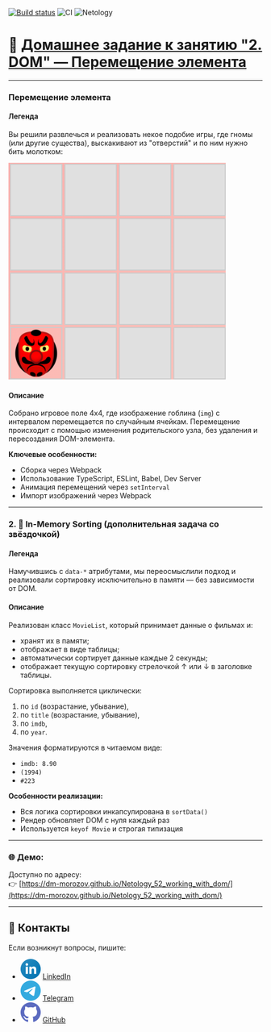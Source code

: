 [![Build status](https://ci.appveyor.com/api/projects/status/kcse9hhq8gnyxrv0?svg=true)](https://ci.appveyor.com/project/dm-morozov/netology-52-working-with-dom)
![CI](https://github.com/dm-morozov/Netology_52_working_with_dom/actions/workflows/web.yaml/badge.svg)
![Netology](https://img.shields.io/badge/TypeScript-JavaScript-blue)

# 🧾 [Домашнее задание к занятию "2. DOM" — Перемещение элемента](./README_for_Netology.md)

---

### Перемещение элемента

#### Легенда

Вы решили развлечься и реализовать некое подобие игры, где гномы (или другие существа), выскакивают из "отверстий" и по ним нужно бить молотком:

![](./src/img/preview.png)


#### Описание

Собрано игровое поле 4x4, где изображение гоблина (`img`) с интервалом перемещается по случайным ячейкам. Перемещение происходит с помощью изменения родительского узла, без удаления и пересоздания DOM-элемента.

**Ключевые особенности:**
- Сборка через Webpack
- Использование TypeScript, ESLint, Babel, Dev Server
- Анимация перемещений через `setInterval`
- Импорт изображений через Webpack

---

### 2. 🔢 In-Memory Sorting (дополнительная задача со звёздочкой)

#### Легенда

Намучившись с `data-*` атрибутами, мы переосмыслили подход и реализовали сортировку исключительно в памяти — без зависимости от DOM.

#### Описание

Реализован класс `MovieList`, который принимает данные о фильмах и:
- хранят их в памяти;
- отображает в виде таблицы;
- автоматически сортирует данные каждые 2 секунды;
- отображает текущую сортировку стрелочкой ↑ или ↓ в заголовке таблицы.

Сортировка выполняется циклически:
1. по `id` (возрастание, убывание),
2. по `title` (возрастание, убывание),
3. по `imdb`,
4. по `year`.

Значения форматируются в читаемом виде:
- `imdb: 8.90`
- `(1994)`
- `#223`

**Особенности реализации:**
- Вся логика сортировки инкапсулирована в `sortData()`
- Рендер обновляет DOM с нуля каждый раз
- Используется `keyof Movie` и строгая типизация

---

### 🌐 Демо:

Доступно по адресу:  
👉 [https://dm-morozov.github.io/Netology_52_working_with_dom/](https://dm-morozov.github.io/Netology_52_working_with_dom/)

---

## 📧 Контакты

Если возникнут вопросы, пишите:

* ![LinkedIn](./svg/linkedin-icon.svg) [LinkedIn](https://www.linkedin.com/in/dm-morozov/)
* ![Telegram](./svg/telegram.svg) [Telegram](https://t.me/dem2014)
* ![GitHub](./svg/github-icon.svg) [GitHub](https://github.com/dm-morozov/)
